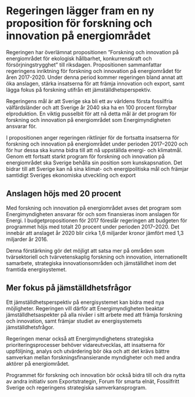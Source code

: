 # Regeringen lägger fram en ny proposition för forskning och innovation på energiområdet

Regeringen har överlämnat propositionen ”Forskning och innovation på energiområdet för ekologisk hållbarhet, konkurrenskraft och försörjningstrygghet” till riksdagen. Propositionen sammanfattar regeringens inriktning för forskning och innovation på energiområdet för åren 2017-2020. Under denna period kommer regeringen bland annat att öka anslagen, stärka insatserna för att främja innovation och export, samt lägga fokus på forskning utifrån ett jämställdhetsperspektiv.

Regeringens mål är att Sverige ska bli ett av världens första fossilfria välfärdsländer och att Sverige år 2040 ska ha en 100 procent förnybar elproduktion. En viktig pusselbit för att nå detta mål är det program för forskning och innovation på energiområdet som Energimyndigheten ansvarar för.

I propositionen anger regeringen riktlinjer för de fortsatta insatserna för forskning och innovation på energiområdet under perioden 2017–2020 och för hur dessa ska kunna bidra till att nå uppställda energi- och klimatmål. Genom ett fortsatt starkt program för forskning och innovation på energiområdet ska Sverige behålla sin position som kunskapsnation. Det bidrar till att Sverige kan nå sina klimat- och energipolitiska mål och främjar samtidigt Sveriges ekonomiska utveckling och export

## Anslagen höjs med 20 procent

Med forskning och innovation på energiområdet avses det program som Energimyndigheten ansvarar för och som finansieras inom anslagen för Energi. I budgetpropositionen för 2017 föreslår regeringen att budgeten för programmet höjs med totalt 20 procent under perioden 2017–2020. Det innebär att anslaget år 2020 blir cirka 1,6 miljarder kronor jämfört med 1,3 miljarder år 2016.

Denna förstärkning gör det möjligt att satsa mer på områden som tvärsektoriell och tvärvetenskaplig forskning och innovation, internationellt samarbete, strategiska innova­tions­områden och jämställdhet inom det framtida energisystemet.

## Mer fokus på jämställdhetsfrågor

Ett jämställdhetsperspektiv på energisystemet kan bidra med nya möjligheter. Regeringen vill därför att Energimyndigheten beaktar jämställdhetsaspekter på alla nivåer i sitt arbete med att främja forskning och innovation, samt främjar studiet av energisystemets jämställdhetsfrågor.

Regeringen menar också att Energimyndighetens strategiska prioriteringsprocesser behöver vidareutvecklas, att insatserna för uppföljning, analys och utvärdering bör öka och att det krävs bättre samverkan mellan forskningsfinansierande myndigheter och med andra aktörer på energiområdet.

Programmet för forskning och innovation bör också bidra till och dra nytta av andra initiativ som Exportstrategin, Forum för smarta elnät, Fossilfritt Sverige och regeringens strategiska samverkansprogram.
